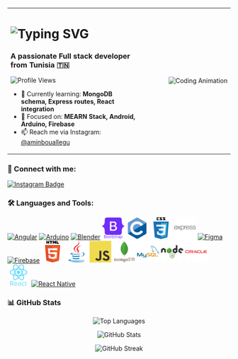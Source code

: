 <table width="100%">
  <tr>
    <td align="left" width="60%">
      <h1>
        <img src="https://readme-typing-svg.herokuapp.com/?lines=Hi+👋,I'm+Aminbouallegu;Full+Stack+Developer;IoT+Student;Always+Learning...&size=28" alt="Typing SVG" />
      </h1>
      <h3>A passionate Full stack developer from Tunisia 🇹🇳</h3>
      <p>
        <img src="https://komarev.com/ghpvc/?username=aminh154&label=Profile%20views&color=0e75b6&style=flat" alt="Profile Views" />
      </p>
      <ul>
        <li>🌱 Currently learning: <strong>MongoDB schema, Express routes, React integration</strong></li>
        <li>💼 Focused on: <strong>MEARN Stack, Android, Arduino, Firebase</strong></li>
        <li>📫 Reach me via Instagram: <a href="https://instagram.com/aminbouallegu">@aminbouallegu</a></li>
      </ul>
    </td>
    <td align="right" width="40%">
      <img src="https://assets.zyrosite.com/Aq20eV79zLfpXV6b/web-development-content-animated-A856GXrXQ9SM17oe.gif" alt="Coding Animation" width="250" />
    </td>
  </tr>
</table>

### 🔗 Connect with me:
<p align="left">
  <a href="https://instagram.com/aminbouallegu" target="_blank">
    <img src="https://img.shields.io/badge/Instagram-%23E4405F.svg?style=for-the-badge&logo=instagram&logoColor=white" alt="Instagram Badge" />
  </a>
</p>

### 🛠️ Languages and Tools:
<p align="left">
  <a href="https://angular.io"        target="_blank"><img src="https://angular.io/assets/images/logos/angular/angular.svg"                                       alt="Angular"        width="50"/></a>
  <a href="https://www.arduino.cc/"    target="_blank"><img src="https://cdn.worldvectorlogo.com/logos/arduino-1.svg"                                           alt="Arduino"        width="50"/></a>
  <a href="https://www.blender.org/"   target="_blank"><img src="https://download.blender.org/branding/community/blender_community_badge_white.svg"   alt="Blender"        width="50"/></a>
  <a href="https://getbootstrap.com"   target="_blank"><img src="https://raw.githubusercontent.com/devicons/devicon/master/icons/bootstrap/bootstrap-plain-wordmark.svg" alt="Bootstrap"      width="50"/></a>
  <a href="https://www.cprogramming.com/" target="_blank"><img src="https://raw.githubusercontent.com/devicons/devicon/master/icons/c/c-original.svg"                  alt="C"               width="50"/></a>
  <a href="https://www.w3schools.com/css/" target="_blank"><img src="https://raw.githubusercontent.com/devicons/devicon/master/icons/css3/css3-original-wordmark.svg"      alt="CSS3"           width="50"/></a>
  <a href="https://expressjs.com"      target="_blank"><img src="https://raw.githubusercontent.com/devicons/devicon/master/icons/express/express-original-wordmark.svg"    alt="Express.js"     width="50"/></a>
  <a href="https://www.figma.com/"     target="_blank"><img src="https://www.vectorlogo.zone/logos/figma/figma-icon.svg"                                       alt="Figma"          width="50"/></a>
  <a href="https://firebase.google.com/" target="_blank"><img src="https://www.vectorlogo.zone/logos/firebase/firebase-icon.svg"                               alt="Firebase"       width="50"/></a>
  <a href="https://www.w3.org/html/"   target="_blank"><img src="https://raw.githubusercontent.com/devicons/devicon/master/icons/html5/html5-original-wordmark.svg"      alt="HTML5"          width="50"/></a>
  <a href="https://www.java.com"       target="_blank"><img src="https://raw.githubusercontent.com/devicons/devicon/master/icons/java/java-original.svg"                    alt="Java"           width="50"/></a>
  <a href="https://developer.mozilla.org/en-US/docs/Web/JavaScript" target="_blank"><img src="https://raw.githubusercontent.com/devicons/devicon/master/icons/javascript/javascript-original.svg" alt="JavaScript"     width="50"/></a>
  <a href="https://www.mongodb.com/"   target="_blank"><img src="https://raw.githubusercontent.com/devicons/devicon/master/icons/mongodb/mongodb-original-wordmark.svg"      alt="MongoDB"        width="50"/></a>
  <a href="https://www.mysql.com/"     target="_blank"><img src="https://raw.githubusercontent.com/devicons/devicon/master/icons/mysql/mysql-original-wordmark.svg"          alt="MySQL"          width="50"/></a>
  <a href="https://nodejs.org"         target="_blank"><img src="https://raw.githubusercontent.com/devicons/devicon/master/icons/nodejs/nodejs-original-wordmark.svg"            alt="Node.js"        width="50"/></a>
  <a href="https://www.oracle.com/"    target="_blank"><img src="https://raw.githubusercontent.com/devicons/devicon/master/icons/oracle/oracle-original.svg"                      alt="Oracle"         width="50"/></a>
  <a href="https://reactjs.org/"       target="_blank"><img src="https://raw.githubusercontent.com/devicons/devicon/master/icons/react/react-original-wordmark.svg"                alt="React"          width="50"/></a>
  <a href="https://reactnative.dev/"   target="_blank"><img src="https://reactnative.dev/img/header_logo.svg"                                                           alt="React Native"   width="50"/></a>
</p>

### 📊 GitHub Stats
<p align="center">
  <img src="https://github-readme-stats.vercel.app/api/top-langs?username=aminh154&show_icons=true&locale=en&layout=compact" alt="Top Languages" />
</p>
<p align="center">
  <img src="https://github-readme-stats.vercel.app/api?username=aminh154&show_icons=true&locale=en" alt="GitHub Stats" />
</p>
<p align="center">
  <img src="https://github-readme-streak-stats.herokuapp.com/?user=aminh154" alt="GitHub Streak" />
</p>
